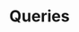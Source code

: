 ---
types: "word"

title: "Queries"

categories: ['']

tags: ['Queries']

arabic: ['الاستعلام']

publishers: ['خوارزميات الذكاء الاصطناعي في تحليل النص العربي']

types: "word"

slug: ""
---